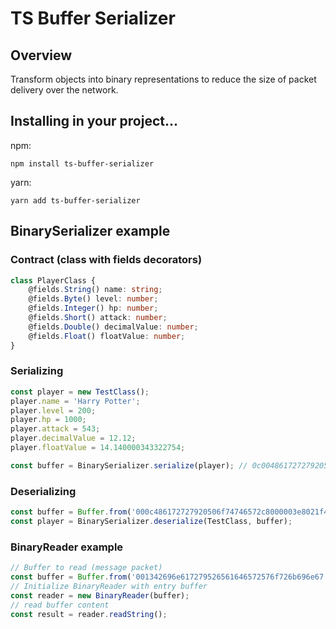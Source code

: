 # TS Buffer Serializer

## Overview
Transform objects into binary representations to reduce the size of packet delivery over the network.


## Installing in your project...
npm:
```
npm install ts-buffer-serializer
```
yarn:
```
yarn add ts-buffer-serializer
```

## BinarySerializer example
### Contract (class with fields decorators)
```ts
class PlayerClass {
    @fields.String() name: string;
    @fields.Byte() level: number;
    @fields.Integer() hp: number;
    @fields.Short() attack: number;
    @fields.Double() decimalValue: number;
    @fields.Float() floatValue: number;
}
```

### Serializing
```ts
const player = new TestClass();
player.name = 'Harry Potter';
player.level = 200;
player.hp = 1000;
player.attack = 543;
player.decimalValue = 12.12;
player.floatValue = 14.140000343322754;

const buffer = BinarySerializer.serialize(player); // 0c00486172727920506f74746572c8e80300001f023d0ad7a3703d2840713d6241
```

### Deserializing
```ts
const buffer = Buffer.from('000c486172727920506f74746572c8000003e8021f40283d70a3d70a3d41623d71', 'hex');
const player = BinarySerializer.deserialize(TestClass, buffer);

```

### BinaryReader example
```ts
// Buffer to read (message packet)
const buffer = Buffer.from('001342696e617279526561646572576f726b696e67', 'hex');
// Initialize BinaryReader with entry buffer
const reader = new BinaryReader(buffer);
// read buffer content
const result = reader.readString();
```